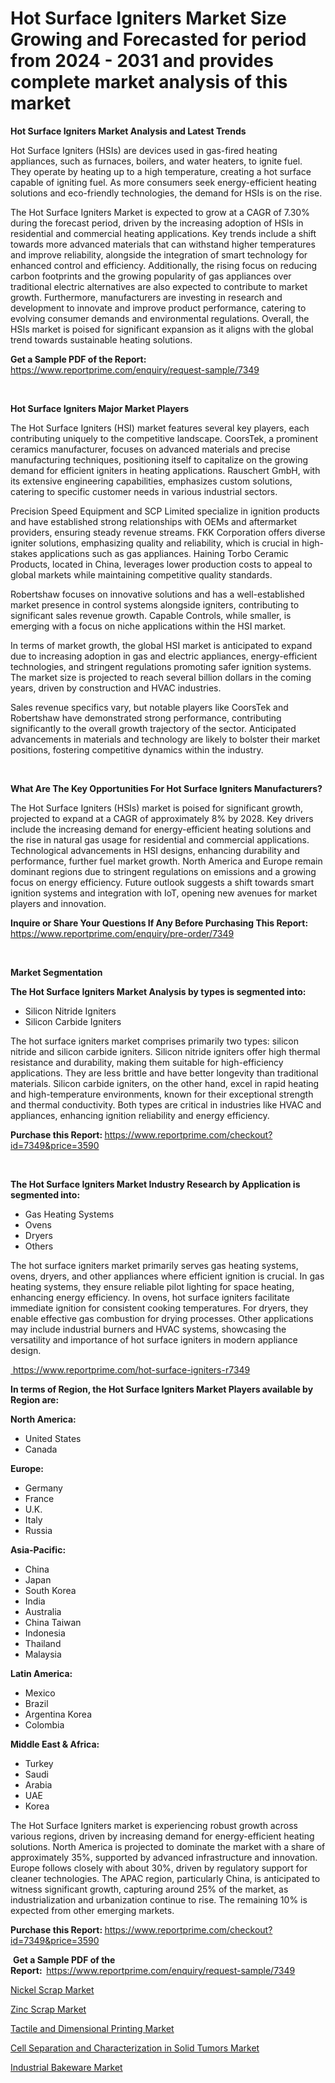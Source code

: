 <p><h1>Hot Surface Igniters Market Size Growing and Forecasted for period from 2024 - 2031 and provides complete market analysis of this market</h1></p><p><strong>Hot Surface Igniters Market Analysis and Latest Trends</strong></p>
<p><p>Hot Surface Igniters (HSIs) are devices used in gas-fired heating appliances, such as furnaces, boilers, and water heaters, to ignite fuel. They operate by heating up to a high temperature, creating a hot surface capable of igniting fuel. As more consumers seek energy-efficient heating solutions and eco-friendly technologies, the demand for HSIs is on the rise. </p><p>The Hot Surface Igniters Market is expected to grow at a CAGR of 7.30% during the forecast period, driven by the increasing adoption of HSIs in residential and commercial heating applications. Key trends include a shift towards more advanced materials that can withstand higher temperatures and improve reliability, alongside the integration of smart technology for enhanced control and efficiency. Additionally, the rising focus on reducing carbon footprints and the growing popularity of gas appliances over traditional electric alternatives are also expected to contribute to market growth. Furthermore, manufacturers are investing in research and development to innovate and improve product performance, catering to evolving consumer demands and environmental regulations. Overall, the HSIs market is poised for significant expansion as it aligns with the global trend towards sustainable heating solutions.</p></p>
<p><strong>Get a Sample PDF of the Report:&nbsp;</strong> <a href="https://www.reportprime.com/enquiry/request-sample/7349?utm_campaign=1834&utm_medium=2&utm_source=Github&utm_content=ia&utm_term=25112024&utm_id=hot-surface-igniters">https://www.reportprime.com/enquiry/request-sample/7349</a></p>
<p>&nbsp;</p>
<p><strong>Hot Surface Igniters Major Market Players</strong></p>
<p><p>The Hot Surface Igniters (HSI) market features several key players, each contributing uniquely to the competitive landscape. CoorsTek, a prominent ceramics manufacturer, focuses on advanced materials and precise manufacturing techniques, positioning itself to capitalize on the growing demand for efficient igniters in heating applications. Rauschert GmbH, with its extensive engineering capabilities, emphasizes custom solutions, catering to specific customer needs in various industrial sectors.</p><p>Precision Speed Equipment and SCP Limited specialize in ignition products and have established strong relationships with OEMs and aftermarket providers, ensuring steady revenue streams. FKK Corporation offers diverse igniter solutions, emphasizing quality and reliability, which is crucial in high-stakes applications such as gas appliances. Haining Torbo Ceramic Products, located in China, leverages lower production costs to appeal to global markets while maintaining competitive quality standards.</p><p>Robertshaw focuses on innovative solutions and has a well-established market presence in control systems alongside igniters, contributing to significant sales revenue growth. Capable Controls, while smaller, is emerging with a focus on niche applications within the HSI market.</p><p>In terms of market growth, the global HSI market is anticipated to expand due to increasing adoption in gas and electric appliances, energy-efficient technologies, and stringent regulations promoting safer ignition systems. The market size is projected to reach several billion dollars in the coming years, driven by construction and HVAC industries.</p><p>Sales revenue specifics vary, but notable players like CoorsTek and Robertshaw have demonstrated strong performance, contributing significantly to the overall growth trajectory of the sector. Anticipated advancements in materials and technology are likely to bolster their market positions, fostering competitive dynamics within the industry.</p></p>
<p>&nbsp;</p>
<p><strong>What Are The Key Opportunities For Hot Surface Igniters Manufacturers?</strong></p>
<p><p>The Hot Surface Igniters (HSIs) market is poised for significant growth, projected to expand at a CAGR of approximately 8% by 2028. Key drivers include the increasing demand for energy-efficient heating solutions and the rise in natural gas usage for residential and commercial applications. Technological advancements in HSI designs, enhancing durability and performance, further fuel market growth. North America and Europe remain dominant regions due to stringent regulations on emissions and a growing focus on energy efficiency. Future outlook suggests a shift towards smart ignition systems and integration with IoT, opening new avenues for market players and innovation.</p></p>
<p><strong>Inquire or Share Your Questions If Any Before Purchasing This Report:</strong> <a href="https://www.reportprime.com/enquiry/pre-order/7349?utm_campaign=1834&utm_medium=2&utm_source=Github&utm_content=ia&utm_term=25112024&utm_id=hot-surface-igniters">https://www.reportprime.com/enquiry/pre-order/7349</a></p>
<p>&nbsp;</p>
<p><strong>Market Segmentation</strong></p>
<p><strong>The Hot Surface Igniters Market Analysis by types is segmented into:</strong></p>
<p><ul><li>Silicon Nitride Igniters</li><li>Silicon Carbide Igniters</li></ul></p>
<p><p>The hot surface igniters market comprises primarily two types: silicon nitride and silicon carbide igniters. Silicon nitride igniters offer high thermal resistance and durability, making them suitable for high-efficiency applications. They are less brittle and have better longevity than traditional materials. Silicon carbide igniters, on the other hand, excel in rapid heating and high-temperature environments, known for their exceptional strength and thermal conductivity. Both types are critical in industries like HVAC and appliances, enhancing ignition reliability and energy efficiency.</p></p>
<p><strong>Purchase this Report:&nbsp;</strong><a href="https://www.reportprime.com/checkout?id=7349&price=3590&utm_campaign=1834&utm_medium=2&utm_source=Github&utm_content=ia&utm_term=25112024&utm_id=hot-surface-igniters">https://www.reportprime.com/checkout?id=7349&price=3590</a></p>
<p>&nbsp;</p>
<p><strong>The Hot Surface Igniters Market Industry Research by Application is segmented into:</strong></p>
<p><ul><li>Gas Heating Systems</li><li>Ovens</li><li>Dryers</li><li>Others</li></ul></p>
<p><p>The hot surface igniters market primarily serves gas heating systems, ovens, dryers, and other appliances where efficient ignition is crucial. In gas heating systems, they ensure reliable pilot lighting for space heating, enhancing energy efficiency. In ovens, hot surface igniters facilitate immediate ignition for consistent cooking temperatures. For dryers, they enable effective gas combustion for drying processes. Other applications may include industrial burners and HVAC systems, showcasing the versatility and importance of hot surface igniters in modern appliance design.</p></p>
<p><a href="https://www.reportprime.com/hot-surface-igniters-r7349?utm_campaign=1834&utm_medium=2&utm_source=Github&utm_content=ia&utm_term=25112024&utm_id=hot-surface-igniters">&nbsp;https://www.reportprime.com/hot-surface-igniters-r7349</a></p>
<p><strong>In terms of Region, the Hot Surface Igniters Market Players available by Region are:</strong></p>
<p>
    <p> <strong> North America: </strong>
        <ul>
            <li>United States</li>
            <li>Canada</li>
        </ul>
        </p> 
    <p> <strong> Europe: </strong>
        <ul>
            <li>Germany</li>
            <li>France</li>
            <li>U.K.</li>
            <li>Italy</li>
            <li>Russia</li>
        </ul>
        </p> 
    <p> <strong> Asia-Pacific: </strong>
        <ul>
            <li>China</li>
            <li>Japan</li>
            <li>South Korea</li>
            <li>India</li>
            <li>Australia</li>
            <li>China Taiwan</li>
            <li>Indonesia</li>
            <li>Thailand</li>
            <li>Malaysia</li>
        </ul>
        </p> 
    <p> <strong> Latin America: </strong>
        <ul>
            <li>Mexico</li>
            <li>Brazil</li>
            <li>Argentina Korea</li>
            <li>Colombia</li>
        </ul>
        </p> 
    <p> <strong> Middle East & Africa: </strong>
        <ul>
            <li>Turkey</li>
            <li>Saudi</li>
            <li>Arabia</li>
            <li>UAE</li>
            <li>Korea</li>
        </ul>
    </p>
    </p>
<p><p>The Hot Surface Igniters market is experiencing robust growth across various regions, driven by increasing demand for energy-efficient heating solutions. North America is projected to dominate the market with a share of approximately 35%, supported by advanced infrastructure and innovation. Europe follows closely with about 30%, driven by regulatory support for cleaner technologies. The APAC region, particularly China, is anticipated to witness significant growth, capturing around 25% of the market, as industrialization and urbanization continue to rise. The remaining 10% is expected from other emerging markets.</p></p>
<p><strong>Purchase this Report: </strong><a href="https://www.reportprime.com/checkout?id=7349&price=3590&utm_campaign=1834&utm_medium=2&utm_source=Github&utm_content=ia&utm_term=25112024&utm_id=hot-surface-igniters">https://www.reportprime.com/checkout?id=7349&price=3590</a></p>
<p>&nbsp;<strong>Get a Sample PDF of the Report:&nbsp;&nbsp;</strong><a href="https://www.reportprime.com/enquiry/request-sample/7349?utm_campaign=1834&utm_medium=2&utm_source=Github&utm_content=ia&utm_term=25112024&utm_id=hot-surface-igniters">https://www.reportprime.com/enquiry/request-sample/7349</a></p>
<p><strong></strong></p>
<p><p><a href="https://www.linkedin.com/pulse/nickel-scrap-momentum-charting-147-cagr-path-2024-2031-seeresearch-wjfgf?utm_campaign=1834&utm_medium=2&utm_source=Github&utm_content=ia&utm_term=25112024&utm_id=hot-surface-igniters">Nickel Scrap Market</a></p><p><a href="https://www.linkedin.com/pulse/market-insights-global-zinc-scrap-forecast-innovation-trends-5dybf?utm_campaign=1834&utm_medium=2&utm_source=Github&utm_content=ia&utm_term=25112024&utm_id=hot-surface-igniters">Zinc Scrap Market</a></p><p><a href="https://issuu.com/reportprime-2/docs/tactile-and-dimensional-printing-ma_999b09c18aefac?utm_campaign=1834&utm_medium=2&utm_source=Github&utm_content=ia&utm_term=25112024&utm_id=hot-surface-igniters">Tactile and Dimensional Printing Market</a></p><p><a href="https://issuu.com/reportprime-2/docs/cell-separation-and-characterizatio_a882987e5bb3e3?utm_campaign=1834&utm_medium=2&utm_source=Github&utm_content=ia&utm_term=25112024&utm_id=hot-surface-igniters">Cell Separation and Characterization in Solid Tumors Market</a></p><p><a href="https://github.com/ashepherd82/Market-Research-Report-List-6/blob/main/industrial-bakeware-market.md?utm_campaign=1834&utm_medium=2&utm_source=Github&utm_content=ia&utm_term=25112024&utm_id=hot-surface-igniters">Industrial Bakeware Market</a></p></p>